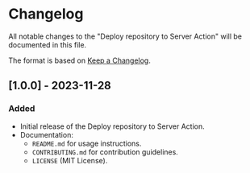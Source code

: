 # Changelog

All notable changes to the "Deploy repository to Server Action" will be documented in this file.

The format is based on [Keep a Changelog](https://keepachangelog.com/en/1.0.0/).

## [1.0.0] - 2023-11-28

### Added

- Initial release of the Deploy repository to Server Action.
- Documentation:
  - `README.md` for usage instructions.
  - `CONTRIBUTING.md` for contribution guidelines.
  - `LICENSE` (MIT License).

